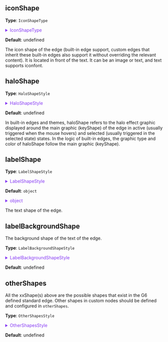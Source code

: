 ## iconShape

**Type**: `IconShapeType`

<details>

<summary style="color: #873bf4; cursor: pointer">IconShapeType</summary>

```typescript
type IconShapeType = Partial<
  TextStyleProps &
    ImageStyleProps &
    ShapeStyle & {
      offsetX?: number;
      offsetY?: number;
      lod?: number;
    }
>;
```

Where the relevant graphic styles refer to [`TextStyleProps` Text Shape Style](../shape/TextStyleProps.en.md) and [`ImageStyleProps` Image Shape Style](../shape/ImageStyleProps.en.md).

</details>

**Default**: undefined

The icon shape of the edge (built-in edge support, custom edges that inherit these built-in edges also support it without overriding the relevant content). It is located in front of the text. It can be an image or text, and text supports iconfont.

## haloShape

**Type**: `HaloShapeStyle`

<details>

<summary style="color: #873bf4; cursor: pointer">HaloShapeStyle</summary>

`ShapeStyle`. The graphic type of `haloShape` follows the main graphic (`keyShape`). The graphic style configuration varies depending on the main graphic. For example, the main graphic of `'line-edge'` is `'line'`, refer to [Line Graphic Style](../shape/LineStyleProps.en.md); the main graphic of `'cubic-edge'` is `'path'`, refer to [Path Graphic Style](../shape/PathStyleProps.en.md).

</details>

**Default**: undefined

In built-in edges and themes, haloShape refers to the halo effect graphic displayed around the main graphic (keyShape) of the edge in active (usually triggered when the mouse hovers) and selected (usually triggered in the selected state) states. In the logic of built-in edges, the graphic type and color of haloShape follow the main graphic (keyShape).

## labelShape

**Type**: `LabelShapeStyle`

<details>

<summary style="color: #873bf4; cursor: pointer">LabelShapeStyle</summary>

```typescript
type LabelShapeStyle = TextStyleProps & {
  /**
   * The position of the text relative to the key shape (keyShape) of the edge, supports above, below, left, right, and center
   */
  position?: 'start' | 'middle' | 'end';
  /**
   * The x offset of the text shape relative to the key shape (keyShape)
   */
  offsetX?: number;
  /**
   * The y offset of the text shape relative to the key shape (keyShape)
   */
  offsetY?: number;
  /**
   * The z offset of the text shape relative to the key shape (keyShape)
   */
  offsetZ?: number;
  /**
   * The maximum width allowed for the text.
   * If specified as a number, it represents the pixel value.
   * If specified as a text with '%', it represents a percentage of the key shape (keyShape) bounding box size.
   * The default value is '200%', which means the maximum width of the text shape cannot exceed twice the width of the key shape.
   * If it exceeds, it will be automatically truncated and an ellipsis '...' will be added at the end.
   */
  maxWidth?: string | number;
  /**
   * Specifies whether the text rotates with the edge.
   */
  autoRotate?: boolean;
};
```

For more detailed style configuration, refer to [Text Graphic Style](../shape/TextStyleProps.en.md).

</details>

**Default**: `object`

<details>

<summary style="color: #873bf4; cursor: pointer">object</summary>

```json
{
  "position": "middle",
  "maxWidth": "200%"
}
```

</details>

The text shape of the edge.

## labelBackgroundShape

The background shape of the text of the edge.

**Type**: `LabelBackgroundShapeStyle`

<details>

<summary style="color: #873bf4; cursor: pointer">LabelBackgroundShapeStyle</summary>

```typescript
type LabelBackgroundShapeStyle = ShapeStyle & {
  /**
   * The padding distance between the text and the background rectangle
   */
  padding?: number | number[];
};
```

The related rectangle style type can be referred to in [`RectStyleProps`](../shape/RectStyleProps.en.md).

</details>

**Default**: undefined

## otherShapes

All the xxShape(s) above are the possible shapes that exist in the G6 defined standard edge. Other shapes in custom nodes should be defined and configured in `otherShapes`.

**Type**: `OtherShapesStyle`

<details>

<summary style="color: #873bf4; cursor: pointer">OtherShapesStyle</summary>

```typescript
type OtherShapesStyle = {
  /**
   *  key is the shape id, in the format of xxShape specified by the specification
   */
  /**
   *  value is the shape style configuration (different shapes have different configurations, see the relevant shape documents), and the animation of the shape
   */
  [shapeId: string]: ShapeStyleProps;
};
```

The different shape styles can be referred to in the corresponding shape type documentation under the [Shape Style](../shape/BaseStyleProps.en.md) directory.

</details>

**Default**: undefined
